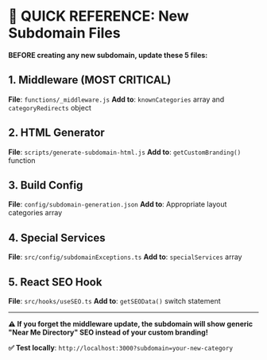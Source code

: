 # 🚨 QUICK REFERENCE: New Subdomain Files

**BEFORE creating any new subdomain, update these 5 files:**

## 1. Middleware (MOST CRITICAL)
**File**: `functions/_middleware.js`
**Add to**: `knownCategories` array and `categoryRedirects` object

## 2. HTML Generator  
**File**: `scripts/generate-subdomain-html.js`
**Add to**: `getCustomBranding()` function

## 3. Build Config
**File**: `config/subdomain-generation.json` 
**Add to**: Appropriate layout categories array

## 4. Special Services
**File**: `src/config/subdomainExceptions.ts`
**Add to**: `specialServices` array

## 5. React SEO Hook
**File**: `src/hooks/useSEO.ts`
**Add to**: `getSEOData()` switch statement

---

**⚠️ If you forget the middleware update, the subdomain will show generic "Near Me Directory" SEO instead of your custom branding!**

**✅ Test locally**: `http://localhost:3000?subdomain=your-new-category`
